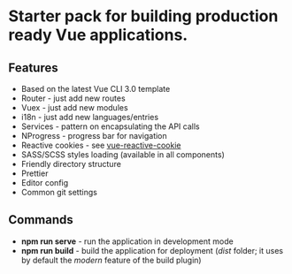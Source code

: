 # Starter pack for building production ready Vue applications.

## Features
- Based on the latest Vue CLI 3.0 template
- Router - just add new routes
- Vuex - just add new modules
- i18n - just add new languages/entries
- Services - pattern on encapsulating the API calls
- NProgress - progress bar for navigation
- Reactive cookies - see [vue-reactive-cookie](https://github.com/tabbies/vue-reactive-cookie)
- SASS/SCSS styles loading (available in all components)
- Friendly directory structure
- Prettier
- Editor config
- Common git settings

## Commands
- **npm run serve** - run the application in development mode
- **npm run build** - build the application for deployment (_dist_ folder; it uses by default the _modern_ feature of the build plugin)
